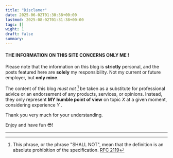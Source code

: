 ```yaml
---
title: "Disclamer"
date: 2025-06-02T01:30:38+00:00
lastmod: 2025-08-02T01:31:38+00:00
tags: []
wight: 1
draft: false 
summary: 
---
```

#### THE INFORMATION ON THIS SITE CONCERNS ONLY ME !

Please note that the information on this blog is **strictly** personal, and the posts featured here are **solely** my responsibility. Not my current or future employer, but **only mine**.  
 
The content of this blog _must not_ [^1] be taken as a substitute for professional advice or an endorsement of any products, services, or opinions. Instead, they only represent **MY humble point of view** on topic _X_ at a given moment, considering experience _Y_ . 
      
Thank you very much for your understanding.

Enjoy and have fun 😎!

***
[^1]: This phrase, or the phrase "SHALL NOT", mean that the definition is an absolute prohibition of the specification. [RFC 2119](https://datatracker.ietf.org/doc/html/rfc2119)

